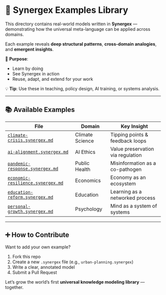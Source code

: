 # 🧪 Synergex Examples Library

This directory contains real-world models written in **Synergex** — demonstrating how the universal meta-language can be applied across domains.

Each example reveals **deep structural patterns**, **cross-domain analogies**, and **emergent insights**.

🎯 **Purpose**:
- Learn by doing
- See Synergex in action
- Reuse, adapt, and extend for your work

💡 **Tip**: Use these in teaching, policy design, AI training, or systems analysis.

---

## 📚 Available Examples

| File | Domain | Key Insight |
|------|-------|-----------|
| [`climate-crisis.synergex.md`](climate-crisis.synergex) | Climate Science | Tipping points & feedback loops |
| [`ai-alignment.synergex.md`](ai-alignment.synergex) | AI Ethics | Value preservation via regulation |
| [`pandemic-response.synergex.md`](pandemic-response.synergex) | Public Health | Misinformation as a co-pathogen |
| [`economic-resilience.synergex.md`](economic-resilience.synergex) | Economics | Economy as an ecosystem |
| [`education-reform.synergex.md`](education-reform.synergex) | Education | Learning as a networked process |
| [`personal-growth.synergex.md`](personal-growth.synergex) | Psychology | Mind as a system of systems |

---

## ➕ How to Contribute

Want to add your own example?
1. Fork this repo
2. Create a new `.synergex` file (e.g., `urban-planning.synergex`)
3. Write a clear, annotated model
4. Submit a Pull Request

Let’s grow the world’s first **universal knowledge modeling library** — together.
